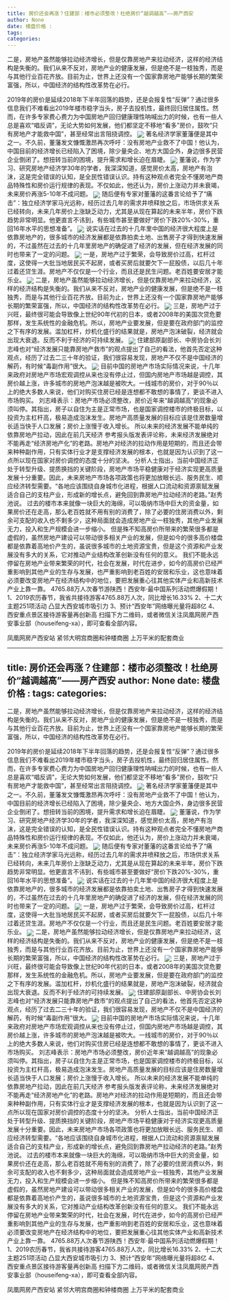 ```yaml
---
title: 房价还会再涨？住建部：楼市必须整改！杜绝房价“越调越高”——房产西安
author: None
date: 楼盘价格 : 
tags: 
categories: 
---
```

二是，房地产虽然能够拉动经济增长，但是仅靠房地产来拉动经济，这样的经济结构是失衡的。我们从来不反对，房地产业的健康发展，但是绝不是一枝独秀，而是与其他行业百花齐放。目前为止，世界上还没有一个国家靠房地产能够长期的繁荣富强，所以，中国经济的结构性改革势在必行。
<!-- more -->
2019年的房价是延续2018年下半年回落的趋势，还是会报复性“反弹”？通过很多信息我们不难看出2019年楼市稳字当头，房子去投机性，最终回归居住属性。然而，在许多专家费心费力为中国房地产回归健康理性呐喊出力的时候，也有一些人总是喜欢“唱反调”，无论大势如何发展，他们都坚定不移地“看多”房价，鼓吹“只有房地产才能救中国”，甚至经常出言阻挠调控。
<img align="center" border="0" src="http://s3.ifengimg.com/2018/09/27/7d496d8bbf364eb77abcb766ee9e195e.jpg" />
著名经济学家董藩便是其中之一。不久前，董藩发文慷慨激昂再次呼吁：没有房地产业救不了中国！他认为，中国目前的经济增长已经陷入了困境，除少量央企、地方大国企外，身边很多民营企业倒闭了。想扭转当前的困境，提升需求和增长迫在眉睫。
<img align="center" border="0" src="http://e0.ifengimg.com/03/2019/0220/2033416DD0F97DDB2A73B53AF6F73CFD2D80904D_size116_w1000_h752.jpeg" />
董藩说，作为学习、研究房地产经济学30年的学者，我深深知道，感觉房价太高，房地产有泡沫，这是完全错误的认知，是全民性错误认识。持有这种观点者完全不懂房地产商品特殊性和房价运行规律的表现。不仅如此，他还认为，房价上涨动力并未衰竭，未来房价再涨5-10年不成问题。
<img align="center" border="0" src="http://e0.ifengimg.com/10/2019/0220/CFC7592675022C27826D2698314B33370F87D6A2_size48_w840_h560.jpeg" />
随后便有专家对董藩的这番言论给予了“痛击”：独立经济学家马光远称，经历过去几年的需求井喷释放之后，市场供求关系已经转向，未来几年房价上涨缺乏动力，尤其是从现在算起的未来半年，房价下跌趋势非常明显。他更直言不讳到，有些城市甚至要做好“房价下跌20%-30%，重回16年水平的思想准备”。
<img align="center" border="0" src="http://e0.ifengimg.com/01/2019/0220/A366C32F0D246941F4D47736D3AE83C2C9E4FBDD_size10_w368_h260.jpeg" />
说实话在过去的十几年里中国的经济很大程度上是依靠房地产的，很多城市的经济发展都是依靠拍卖土地、出售房子才得到快速发展的，不过虽然在过去的十几年里房地产的确促进了经济的发展，但在经济发展的同时也带来了一定的问题。
<img align="center" border="0" src="http://e0.ifengimg.com/10/2019/0220/6858BEAB45536AB6ECF3B566F7F3DA520BBA1B34_size427_w640_h404.png" />
一是，房地产过于繁荣，会导致房价过高，杠杆过度，这使得一大批当地居民买不起房，或者买房后就要欠下一屁股债，以后几十年过着还贷生涯。房地产不仅仅是一个行业，而且还是民生问题。老百姓要安居才能乐业。
<img align="center" border="0" src="http://e0.ifengimg.com/12/2019/0220/DCB4A820B3F4E5E01700D426A69EF8255DF78BEB_size19_w500_h330.jpeg" />
二是，房地产虽然能够拉动经济增长，但是仅靠房地产来拉动经济，这样的经济结构是失衡的。我们从来不反对，房地产业的健康发展，但是绝不是一枝独秀，而是与其他行业百花齐放。目前为止，世界上还没有一个国家靠房地产能够长期的繁荣富强，所以，中国经济的结构性改革势在必行。
<img align="center" border="0" src="http://e0.ifengimg.com/03/2019/0220/28CBF52610EB9F6011BB833793569F5427E9850B_size438_w626_h409.png" />
三是，房地产过于兴旺，最终很可能会导致像上世纪90年代初的日本，或者2008年的美国次贷危要那样，发生系统性的金融危机。所以，房地产业要发展，但是要在政府部门的监控之下有序的发展。滥加杠杆，炒机化盛行的结果就是，房地产泡沫破裂，经济就会出现大衰退。反而不利于经济的可持续发展。
<img align="center" border="0" src="http://e0.ifengimg.com/02/2019/0220/0A8271598A06C34A552DFFEB35A7CF9C3B3C9717_size21_w500_h410.jpeg" />
住建部原副部长、中房协会长刘志峰也对“经济发展只能靠房地产救市”的观点提出了自己的看法，他首先否定这种观点，经历了过去二三十年的验证，我们很容易发现，房地产不仅不是中国经济的解药，有时候“毒副作用”很大。
<img align="center" border="0" src="http://s1.ifengimg.com/2017/12/22/5302225877aaaa29520cd42852ae69c0.jpg" />
目前中国的房地产市场实际情况来说，十几年来政府对房地产市场宏观调控从来也没有停止过，但国内房地产市场越是调控，其房价越上涨，许多城市的房地产泡沫越是被吹大。一线城市的房价，对于90％以上的绝大多数人来说，他们对购买住房已经是连想都不敢想的事情了，更谈不进入市场购买。
刘志峰表示：房地产市场必须整改，房价近年来“越调越高”的现象必须叫停。其指出，房子以自住为主是正常市场，也是国家调控楼市的终极目标，以投资为主杠杆高，极易造成泡沫发生。房地产高质量发展的目标应该是住房数量增长适当快于人口发展；房价上涨慢于收入增长。
所以未来的经济发展不能单纯的依靠房地产拉动，因此在前几天经济 参考报头版发表评论称，未来经济发展绝对不能再走“经济房地产化”的老路。房地产对经济的拉动作用是短期的，而且还会带来种种副作用，只有实体行业才是支撑经济发展的根本，也就是因为认识到了这一点所以现在国家对房价调控的态度十分的坚决。
分析人士指出，当前中国经济正处于转型升级、提质换挡的关键阶段，房地产市场平稳健康对于经济实现更高质量发展十分重要。因此，未来房地产市场各项政策也将更加放眼长远、服务民生、顺应经济转型需要。“各地应该围绕自身城市化进程，根据人口流动和资源禀赋发展适合自己的支柱产业，形成新的增长点，避免回到靠房地产拉动经济的老路。”赵秀池说。
过去的楼市本来就像一块巨大的海绵，可以吸纳市场中巨大的资金量，如果房价还在走高，那么老百姓就不用有别的消费了，除了必要的住房消费以外，剩余可支配的收入也不剩多少，这种局面就会造成房地产业一枝独秀，其他产业发展无力，投入和生产规模会进一步缩小。
但是殊不知高房价所带来的繁荣很多都是虚假的，虽然房地产建设可以带动很多相关产业的发展，但是如今的很多高价楼盘都是依靠着高地价产生的，虽说很多城市的土地资源宝贵，但是这个资源和产业发展没有多大的关系，它对推动产业结构改革创新没有任何的意义。
我们不能永远停留在房地产业带来繁荣的时代，社会在发展，时代在进步，如今的高房价已经严重影响到其他产业的生存与发展，也严重影响到老百姓的安居和乐业，这也意味着必须要改变房地产在经济结构中的地位，要把发展重心往其他实体产业和高新技术产业上靠一靠。
4765.88万人次春节游陕西！西安年·最中国系列活动燃爆假期！
1、2019农历春节，我省共接待游客4765.88万人次，同比增长16.33%
2、十二大主题251项活动 凸显大西安城市吸引力
3、预计“西安年”网络曝光量将超8亿
4、西安重点景区接待游客量再创新高
扫描下方二维码，或者微信关注凤凰网房产西安事业部（houseifeng-xa），即可查看全部内容。
                        
                        
                        
                        
                                        
                    
                    
                
                    
                    
                    
                
                    
                
凤凰网房产西安站
紧邻大明宫商圈和钟楼商圈
上万平米的配套商业
	                        
	                    
	                        
	                    
---
title: 房价还会再涨？住建部：楼市必须整改！杜绝房价“越调越高”——房产西安
author: None
date: 楼盘价格 : 
tags: 
categories: 
---
二是，房地产虽然能够拉动经济增长，但是仅靠房地产来拉动经济，这样的经济结构是失衡的。我们从来不反对，房地产业的健康发展，但是绝不是一枝独秀，而是与其他行业百花齐放。目前为止，世界上还没有一个国家靠房地产能够长期的繁荣富强，所以，中国经济的结构性改革势在必行。
<!-- more -->
2019年的房价是延续2018年下半年回落的趋势，还是会报复性“反弹”？通过很多信息我们不难看出2019年楼市稳字当头，房子去投机性，最终回归居住属性。然而，在许多专家费心费力为中国房地产回归健康理性呐喊出力的时候，也有一些人总是喜欢“唱反调”，无论大势如何发展，他们都坚定不移地“看多”房价，鼓吹“只有房地产才能救中国”，甚至经常出言阻挠调控。
<img align="center" border="0" src="http://s3.ifengimg.com/2018/09/27/7d496d8bbf364eb77abcb766ee9e195e.jpg" />
著名经济学家董藩便是其中之一。不久前，董藩发文慷慨激昂再次呼吁：没有房地产业救不了中国！他认为，中国目前的经济增长已经陷入了困境，除少量央企、地方大国企外，身边很多民营企业倒闭了。想扭转当前的困境，提升需求和增长迫在眉睫。
<img align="center" border="0" src="http://e0.ifengimg.com/03/2019/0220/2033416DD0F97DDB2A73B53AF6F73CFD2D80904D_size116_w1000_h752.jpeg" />
董藩说，作为学习、研究房地产经济学30年的学者，我深深知道，感觉房价太高，房地产有泡沫，这是完全错误的认知，是全民性错误认识。持有这种观点者完全不懂房地产商品特殊性和房价运行规律的表现。不仅如此，他还认为，房价上涨动力并未衰竭，未来房价再涨5-10年不成问题。
<img align="center" border="0" src="http://e0.ifengimg.com/10/2019/0220/CFC7592675022C27826D2698314B33370F87D6A2_size48_w840_h560.jpeg" />
随后便有专家对董藩的这番言论给予了“痛击”：独立经济学家马光远称，经历过去几年的需求井喷释放之后，市场供求关系已经转向，未来几年房价上涨缺乏动力，尤其是从现在算起的未来半年，房价下跌趋势非常明显。他更直言不讳到，有些城市甚至要做好“房价下跌20%-30%，重回16年水平的思想准备”。
<img align="center" border="0" src="http://e0.ifengimg.com/01/2019/0220/A366C32F0D246941F4D47736D3AE83C2C9E4FBDD_size10_w368_h260.jpeg" />
说实话在过去的十几年里中国的经济很大程度上是依靠房地产的，很多城市的经济发展都是依靠拍卖土地、出售房子才得到快速发展的，不过虽然在过去的十几年里房地产的确促进了经济的发展，但在经济发展的同时也带来了一定的问题。
<img align="center" border="0" src="http://e0.ifengimg.com/10/2019/0220/6858BEAB45536AB6ECF3B566F7F3DA520BBA1B34_size427_w640_h404.png" />
一是，房地产过于繁荣，会导致房价过高，杠杆过度，这使得一大批当地居民买不起房，或者买房后就要欠下一屁股债，以后几十年过着还贷生涯。房地产不仅仅是一个行业，而且还是民生问题。老百姓要安居才能乐业。
<img align="center" border="0" src="http://e0.ifengimg.com/12/2019/0220/DCB4A820B3F4E5E01700D426A69EF8255DF78BEB_size19_w500_h330.jpeg" />
二是，房地产虽然能够拉动经济增长，但是仅靠房地产来拉动经济，这样的经济结构是失衡的。我们从来不反对，房地产业的健康发展，但是绝不是一枝独秀，而是与其他行业百花齐放。目前为止，世界上还没有一个国家靠房地产能够长期的繁荣富强，所以，中国经济的结构性改革势在必行。
<img align="center" border="0" src="http://e0.ifengimg.com/03/2019/0220/28CBF52610EB9F6011BB833793569F5427E9850B_size438_w626_h409.png" />
三是，房地产过于兴旺，最终很可能会导致像上世纪90年代初的日本，或者2008年的美国次贷危要那样，发生系统性的金融危机。所以，房地产业要发展，但是要在政府部门的监控之下有序的发展。滥加杠杆，炒机化盛行的结果就是，房地产泡沫破裂，经济就会出现大衰退。反而不利于经济的可持续发展。
<img align="center" border="0" src="http://e0.ifengimg.com/02/2019/0220/0A8271598A06C34A552DFFEB35A7CF9C3B3C9717_size21_w500_h410.jpeg" />
住建部原副部长、中房协会长刘志峰也对“经济发展只能靠房地产救市”的观点提出了自己的看法，他首先否定这种观点，经历了过去二三十年的验证，我们很容易发现，房地产不仅不是中国经济的解药，有时候“毒副作用”很大。
<img align="center" border="0" src="http://s1.ifengimg.com/2017/12/22/5302225877aaaa29520cd42852ae69c0.jpg" />
目前中国的房地产市场实际情况来说，十几年来政府对房地产市场宏观调控从来也没有停止过，但国内房地产市场越是调控，其房价越上涨，许多城市的房地产泡沫越是被吹大。一线城市的房价，对于90％以上的绝大多数人来说，他们对购买住房已经是连想都不敢想的事情了，更谈不进入市场购买。
刘志峰表示：房地产市场必须整改，房价近年来“越调越高”的现象必须叫停。其指出，房子以自住为主是正常市场，也是国家调控楼市的终极目标，以投资为主杠杆高，极易造成泡沫发生。房地产高质量发展的目标应该是住房数量增长适当快于人口发展；房价上涨慢于收入增长。
所以未来的经济发展不能单纯的依靠房地产拉动，因此在前几天经济 参考报头版发表评论称，未来经济发展绝对不能再走“经济房地产化”的老路。房地产对经济的拉动作用是短期的，而且还会带来种种副作用，只有实体行业才是支撑经济发展的根本，也就是因为认识到了这一点所以现在国家对房价调控的态度十分的坚决。
分析人士指出，当前中国经济正处于转型升级、提质换挡的关键阶段，房地产市场平稳健康对于经济实现更高质量发展十分重要。因此，未来房地产市场各项政策也将更加放眼长远、服务民生、顺应经济转型需要。“各地应该围绕自身城市化进程，根据人口流动和资源禀赋发展适合自己的支柱产业，形成新的增长点，避免回到靠房地产拉动经济的老路。”赵秀池说。
过去的楼市本来就像一块巨大的海绵，可以吸纳市场中巨大的资金量，如果房价还在走高，那么老百姓就不用有别的消费了，除了必要的住房消费以外，剩余可支配的收入也不剩多少，这种局面就会造成房地产业一枝独秀，其他产业发展无力，投入和生产规模会进一步缩小。
但是殊不知高房价所带来的繁荣很多都是虚假的，虽然房地产建设可以带动很多相关产业的发展，但是如今的很多高价楼盘都是依靠着高地价产生的，虽说很多城市的土地资源宝贵，但是这个资源和产业发展没有多大的关系，它对推动产业结构改革创新没有任何的意义。
我们不能永远停留在房地产业带来繁荣的时代，社会在发展，时代在进步，如今的高房价已经严重影响到其他产业的生存与发展，也严重影响到老百姓的安居和乐业，这也意味着必须要改变房地产在经济结构中的地位，要把发展重心往其他实体产业和高新技术产业上靠一靠。
4765.88万人次春节游陕西！西安年·最中国系列活动燃爆假期！
1、2019农历春节，我省共接待游客4765.88万人次，同比增长16.33%
2、十二大主题251项活动 凸显大西安城市吸引力
3、预计“西安年”网络曝光量将超8亿
4、西安重点景区接待游客量再创新高
扫描下方二维码，或者微信关注凤凰网房产西安事业部（houseifeng-xa），即可查看全部内容。
                        
                        
                        
                        
                                        
                    
                    
                
                    
                    
                    
                
                    
                
凤凰网房产西安站
紧邻大明宫商圈和钟楼商圈
上万平米的配套商业
	                        
	                    
	                        
	                    

